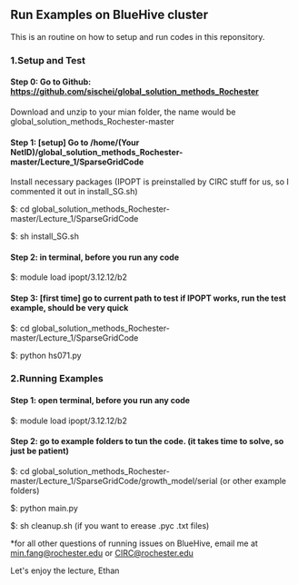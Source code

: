 ## Run Examples on BlueHive cluster

This is an routine on how to setup and run codes in this reponsitory.

### 1.Setup and Test

#### Step 0: Go to Github: https://github.com/sischei/global_solution_methods_Rochester

Download and unzip to your mian folder, the name would be global_solution_methods_Rochester-master

#### Step 1: [setup] Go to /home/(Your NetID)/global_solution_methods_Rochester-master/Lecture_1/SparseGridCode

Install necessary packages (IPOPT is preinstalled by CIRC stuff for us, so I commented it out in install_SG.sh)   
    
$: cd global_solution_methods_Rochester-master/Lecture_1/SparseGridCode

$: sh install_SG.sh

#### Step 2: in terminal, before you run any code 

$: module load ipopt/3.12.12/b2

#### Step 3: [first time] go to current path to test if IPOPT works, run the test example, should be very quick

$: cd global_solution_methods_Rochester-master/Lecture_1/SparseGridCode

$: python hs071.py

### 2.Running Examples

#### Step 1: open terminal, before you run any code 

$: module load ipopt/3.12.12/b2

#### Step 2: go to example folders to tun the code. (it takes time to solve, so just be patient)

$: cd global_solution_methods_Rochester-master/Lecture_1/SparseGridCode/growth_model/serial (or other example folders)

$: python main.py

$: sh cleanup.sh (if you want to erease .pyc .txt files)

*for all other questions of running issues on BlueHive, email me at min.fang@rochester.edu or CIRC@rochester.edu

Let's enjoy the lecture,
Ethan

